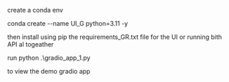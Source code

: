 create a conda env 

conda create --name UI_G python=3.11 -y

then install using pip the requirements_GR.txt file for the UI or running bith API al togeather 

run python .\gradio_app_1.py   

to view the demo gradio app